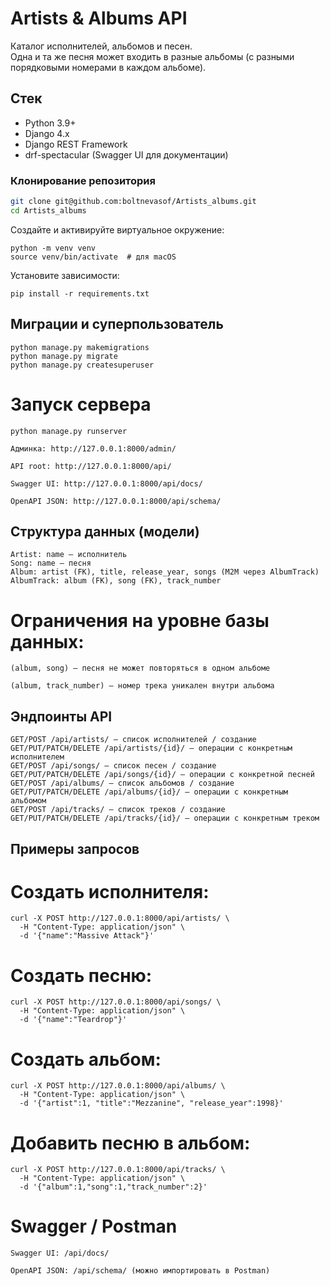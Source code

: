 # Artists & Albums API

Каталог исполнителей, альбомов и песен.  
Одна и та же песня может входить в разные альбомы (с разными порядковыми номерами в каждом альбоме).


## Стек
- Python 3.9+
- Django 4.x
- Django REST Framework
- drf-spectacular (Swagger UI для документации)

### Клонирование репозитория
```bash
git clone git@github.com:boltnevasof/Artists_albums.git
cd Artists_albums
```
Создайте и активируйте виртуальное окружение:
```
python -m venv venv
source venv/bin/activate  # для macOS
```

Установите зависимости:
```
pip install -r requirements.txt
```
## Миграции и суперпользователь
```
python manage.py makemigrations
python manage.py migrate
python manage.py createsuperuser
```
# Запуск сервера
```
python manage.py runserver
```
```
Админка: http://127.0.0.1:8000/admin/

API root: http://127.0.0.1:8000/api/

Swagger UI: http://127.0.0.1:8000/api/docs/

OpenAPI JSON: http://127.0.0.1:8000/api/schema/
```
## Структура данных (модели)
```
Artist: name — исполнитель
Song: name — песня
Album: artist (FK), title, release_year, songs (M2M через AlbumTrack)
AlbumTrack: album (FK), song (FK), track_number
```
# Ограничения на уровне базы данных:
```
(album, song) — песня не может повторяться в одном альбоме

(album, track_number) — номер трека уникален внутри альбома
```
## Эндпоинты API
```
GET/POST /api/artists/ — список исполнителей / создание
GET/PUT/PATCH/DELETE /api/artists/{id}/ — операции с конкретным исполнителем
GET/POST /api/songs/ — список песен / создание
GET/PUT/PATCH/DELETE /api/songs/{id}/ — операции с конкретной песней
GET/POST /api/albums/ — список альбомов / создание
GET/PUT/PATCH/DELETE /api/albums/{id}/ — операции с конкретным альбомом
GET/POST /api/tracks/ — список треков / создание
GET/PUT/PATCH/DELETE /api/tracks/{id}/ — операции с конкретным треком
```
## Примеры запросов

# Создать исполнителя:
```
curl -X POST http://127.0.0.1:8000/api/artists/ \
  -H "Content-Type: application/json" \
  -d '{"name":"Massive Attack"}'
```

# Создать песню:
```
curl -X POST http://127.0.0.1:8000/api/songs/ \
  -H "Content-Type: application/json" \
  -d '{"name":"Teardrop"}'
```

# Создать альбом:
```
curl -X POST http://127.0.0.1:8000/api/albums/ \
  -H "Content-Type: application/json" \
  -d '{"artist":1, "title":"Mezzanine", "release_year":1998}'
```

# Добавить песню в альбом:
```
curl -X POST http://127.0.0.1:8000/api/tracks/ \
  -H "Content-Type: application/json" \
  -d '{"album":1,"song":1,"track_number":2}'
```
# Swagger / Postman
```
Swagger UI: /api/docs/

OpenAPI JSON: /api/schema/ (можно импортировать в Postman)
```